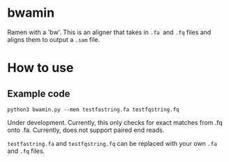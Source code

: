 # bwamin
Ramen with a 'bw'. This is an aligner that takes in `.fa `and `.fq` files and aligns them to output a `.sam` file.

# How to use
## Example code
```
python3 bwamin.py --mem testfastring.fa testfqstring.fq
```

Under development. Currently, this only checks for exact matches from .fq onto .fa. Currently, does not support paired end reads.

`testfastring.fa` and `testfqstring.fq` can be replaced with your own `.fa` and `.fq` files.


